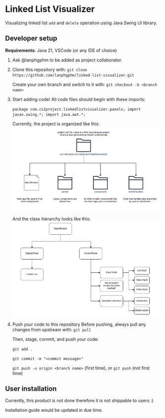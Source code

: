 # Linked List Visualizer 
Visualizing linked list `add` and `delete` operation using Java Swing UI library. 

## Developer setup
**Requirements**: Java 21, VSCode (or any IDE of choice)

1.  Ask @lanphgphm to be added as project collaborator.

2.  Clone this repository with: 
    `git clone https://github.com/lanphgphm/linked-list-visualizer.git`

    Create your own branch and switch to it with: 
    `git checkout -b <branch name>`

3.  Start adding code! 
    All code files should begin with these imports: 

    `package com.cs2project.linkedlistvisualizer.panels;
    import javax.swing.*;
    import java.awt.*;`

    Currently, the project is organized like this: 
    ![Alt text](/project-documents/project-structure.png) 

    And the class hierarchy looks like this: 
    ![Alt text](/project-documents/class-hierarchy.png)

4.  Push your code to this repository
    Before pushing, always pull any changes from upstream with: 
    `git pull` 

    Then, stage, commit, and push your code: 

    `git add .`

    `git commit -m "<commit message>"`

    `git push -u origin <branch name>` (first time), or `git push` (not first time)

## User installation 
Currently, this product is not done therefore it is not shippable to users :)
 
Installation guide would be updated in due time. 